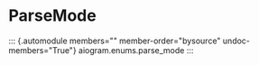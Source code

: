# ParseMode

::: {.automodule members="" member-order="bysource" undoc-members="True"}
aiogram.enums.parse_mode
:::
